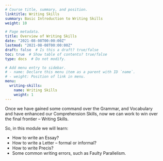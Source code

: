 ```yaml
---
# Course title, summary, and position.
linktitle: Writing Skills
summary: Basic Introduction to Writing Skills
weight: 10

# Page metadata.
title: Overview of Writing Skills
date: "2021-08-08T00:00:00Z"
lastmod: "2021-08-08T00:00:00Z"
draft: false  # Is this a draft? true/false
toc: true  # Show table of contents? true/false
type: docs  # Do not modify.

# Add menu entry to sidebar.
# - name: Declare this menu item as a parent with ID `name`.
# - weight: Position of link in menu.
menu:
  writing-skills:
    name: Writing Skills
    weight: 1
---
```


Once we have gained some command over the Grammar, and Vocabulary and have enhanced our Comprehension Skills, now we can work to win over the final frontier – Writing Skills. 

So, in this module we will learn:
- How to write an Essay?
- How to write a Letter – formal or informal?
- How to write Precis?
- Some common writing errors, such as Faulty Parallelism. 
